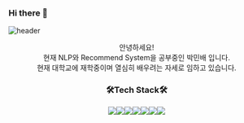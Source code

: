 ### Hi there 👋

![header](https://capsule-render.vercel.app/api?type=waving&color=timeAuto&height=300&section=header&text=welcome!-nl-&fontSize=90&&fontAlignY=32&desc=MBoat's%20Profile&descAlign=70&descAlignY=45&descSize=22)

<div align=center>안녕하세요!</div>
<div align=center>현재 NLP와 Recommend System을 공부중인 박민배 입니다.</div>
<div align=center>현재 대학교에 재학중이며 열심히 배우려는 자세로 임하고 있습니다.</div>

 <h3><div align=center>🛠️Tech Stack🛠️</div></h3>
<div align=center><img src="https://img.shields.io/badge/C-blue?style=flat&logo=C&logoColor=white"/><img src="https://img.shields.io/badge/Python-yellow?style=flat&logo=python&logoColor=white"/><img src="https://img.shields.io/badge/Pytorch-red?style=flat&logo=pytorch&logoColor=white"/><img src="https://img.shields.io/badge/TensorFlow-important?style=flat&logo=TensorFlow&logoColor=white"/><img src="https://img.shields.io/badge/Pycharm-green?style=flat&logo=pycharm&logoColor=white"/><img src="https://img.shields.io/badge/Visual_Studio-blueviolet?style=flat&logo=VisualStudio&logoColor=white"/><img src="https://img.shields.io/badge/Visual_Studio_Code-blue?style=flat&logo=VisualStudioCode&logoColor=white"/></div>
